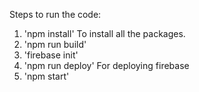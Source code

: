 
Steps to run the code:
1. 'npm install'
   To install all the packages.
2. 'npm run build'
3. 'firebase init'
3. 'npm run deploy'
   For deploying firebase
4. 'npm start'
